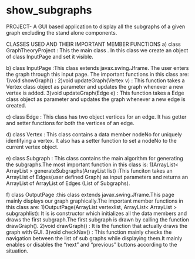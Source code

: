 # show_subgraphs
PROJECT- A GUI based application to display all the subgraphs of a given graph excluding the
stand alone components.

CLASSES USED AND THEIR IMPORTANT MEMBER FUNCTIONS
a) class GraphTheoryProject : This the main class . In this class we create an object of class
InputPage and set it visible.

b) class InputPage :This class extends javax.swing.Jframe. The user enters the graph through
this input page. The important functions in this class are:
1)void showGraph() :
2)void updateGraph(Vertex v) : This function takes a Vertex class object as parameter and
updates the graph whenever a new vertex is added.
3)void updateGraph(Edge e) : This function takes a Edge class object as parameter and
updates the graph whenever a new edge is created.

c) class Edge : This class has two object vertices for an edge. It has getter and setter functions
for both the vertices of an edge.

d) class Vertex : This class contains a data member nodeNo for uniquely identifying a vertex.
It also has a setter function to set a nodeNo to the current vertex object.

e) class Subgraph : This class contains the main algorithm for generating the subgraphs.The
most important function in this class is:
1)ArrayList< ArrayList<Edge> > generateSubgraphs(ArrayList<Edge> list) :This
funciton takes an ArrayList of Edges(user defined Graph) as input parameters and returns an
ArrayList of ArrayList of Edges (List of Subgraphs).

f) class OutputPage :this class extends javax.swing.Jframe.This page mainly displays our
graph graphically.The important member functions in this class are:
1)OutputPage(ArrayList<Vertex> vertexlist, ArrayList< ArrayList<Edge> >
subgraphlist): It is is constructor which initializes all the data members and draws the first
subgraph.The first subgraph is drawn by calling the function drawGraph().
2)void drawGraph() : It is the function that actually draws the graph with GUI.
3)void checkNav() : This function mainly checks the navigation between the list of sub
graphs while displaying them.It mainly enables or disables the “next” and “previous”
buttons according to the situation.

